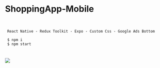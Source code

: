 # ShoppingApp-Mobile
<br/>

```
 React Native - Redux Toolkit - Expo - Custom Css - Google Ads Bottom
```

```terminal
 $ npm i
 $ npm start
```

#

![](https://media.giphy.com/media/NExNtrqYNGkTgJuIvD/giphy.gif)
